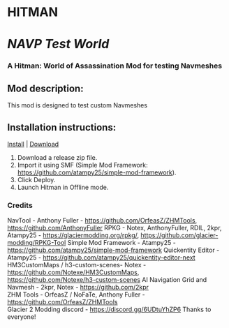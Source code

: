 # HITMAN
# _NAVP Test World_
### A Hitman: World of Assassination Mod for testing Navmeshes
## Mod description:
This mod is designed to test custom Navmeshes
## Installation instructions:
[Install](https://hitman-resources.netlify.app/smf-install-link/https://github.com/dbierek/NavpTestWorld/releases/latest/download/NavpTestWorld.zip) | [Download](https://github.com/dbierek/NavpTestWorld/releases/latest/download/NavpTestWorld.zip)
1. Download a release zip file.
2. Import it using SMF (Simple Mod Framework: https://github.com/atampy25/simple-mod-framework).
3. Click Deploy.
4. Launch Hitman in Offline mode.

### Credits

NavTool - Anthony Fuller - https://github.com/OrfeasZ/ZHMTools, https://github.com/AnthonyFuller
RPKG - Notex, AnthonyFuller, RDIL, 2kpr, Atampy25 - https://glaciermodding.org/rpkg/, https://github.com/glacier-modding/RPKG-Tool
Simple Mod Framework - Atampy25 - https://github.com/atampy25/simple-mod-framework
Quickentity Editor - Atampy25 - https://github.com/atampy25/quickentity-editor-next  
HM3CustomMaps / h3-custom-scenes- Notex - https://github.com/Notexe/HM3CustomMaps, https://github.com/Notexe/h3-custom-scenes
AI Navigation Grid and Navmesh - 2kpr, Notex - https://github.com/2kpr  
ZHM Tools - OrfeasZ / NoFaTe, Anthony Fuller - https://github.com/OrfeasZ/ZHMTools  
Glacier 2 Modding discord - https://discord.gg/6UDtuYhZP6
Thanks to everyone!